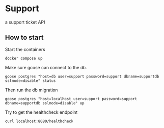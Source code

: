 # Support

a support ticket API

## How to start

Start the containers

```
docker compose up
```

Make sure goose can connect to the db.

```
goose postgres "host=db user=support password=support dbname=supportdb sslmode=disable" status
```

Then run the db migration

```
goose postgres "host=localhost user=support password=support dbname=supportdb sslmode=disable" up
```

Try to get the healthcheck endpoint

```
curl localhost:8080/healthcheck
```
